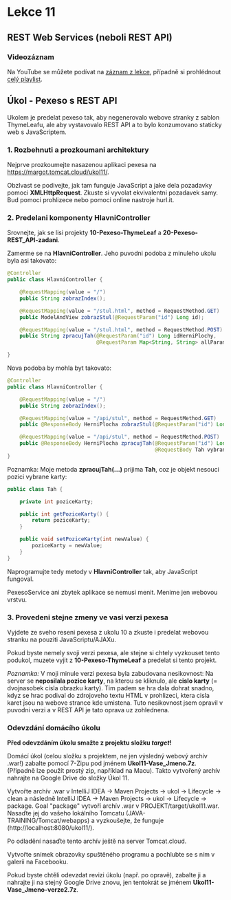 Lekce 11
========

REST Web Services (neboli REST API)
-----------------------------------

### Videozáznam

Na YouTube se můžete podívat na [záznam z lekce](https://www.youtube.com/watch?v=hff3W3VooQE),
případně si prohlédnout [celý playlist](https://www.youtube.com/playlist?list=PLTCx5oiCrIJ6mcuJ1VaY8s0mzFsaMUzp-).

Úkol - Pexeso s REST API
------------------------

Ukolem je predelat pexeso tak, aby negenerovalo webove stranky z sablon ThymeLeafu, ale aby vystavovalo REST API a to
bylo konzumovano staticky web s JavaScriptem.

### 1. Rozbehnuti a prozkoumani architektury

Nejprve prozkoumejte nasazenou aplikaci pexesa na https://margot.tomcat.cloud/ukol11/.

Obzlvast se podivejte, jak tam funguje JavaScript a jake dela pozadavky pomoci **XMLHttpRequest**. Zkuste si vyvolat
ekvivalentni pozadavek samy. Bud pomoci prohlizece nebo pomoci online nastroje hurl.it.

### 2. Predelani komponenty HlavniController

Srovnejte, jak se lisi projekty **10-Pexeso-ThymeLeaf** a **20-Pexeso-REST_API-zadani**.

Zamerme se na **HlavniController**. Jeho puvodni podoba z minuleho ukolu byla asi takovato:

```java
@Controller
public class HlavniController {

    @RequestMapping(value = "/")
    public String zobrazIndex();

    @RequestMapping(value = "/stul.html", method = RequestMethod.GET)
    public ModelAndView zobrazStul(@RequestParam("id") Long id);

    @RequestMapping(value = "/stul.html", method = RequestMethod.POST)
    public String zpracujTah(@RequestParam("id") Long idHerniPlochy,
                             @RequestParam Map<String, String> allParams);

}
```

Nova podoba by mohla byt takovato:

```java
@Controller
public class HlavniController {

    @RequestMapping(value = "/")
    public String zobrazIndex();

    @RequestMapping(value = "/api/stul", method = RequestMethod.GET)
    public @ResponseBody HerniPlocha zobrazStul(@RequestParam("id") Long id);

    @RequestMapping(value = "/api/stul", method = RequestMethod.POST)
    public @ResponseBody HerniPlocha zpracujTah(@RequestParam("id") Long idHerniPlochy,
                                                @RequestBody Tah vybranaKarta);
}
```

Poznamka: Moje metoda **zpracujTah(...)** prijima **Tah**, coz je objekt nesouci pozici vybrane karty:

```java
public class Tah {

    private int poziceKarty;

    public int getPoziceKarty() {
        return poziceKarty;
    }

    public void setPoziceKarty(int newValue) {
        poziceKarty = newValue;
    }
}
```

Naprogramujte tedy metody v **HlavniController** tak, aby JavaScript fungoval.

PexesoService ani zbytek aplikace se nemusi menit. Menime jen webovou vrstvu.

### 3. Provedeni stejne zmeny ve vasi verzi pexesa

Vyjdete ze sveho reseni pexesa z ukolu 10 a zkuste i predelat webovou stranku na pouziti JavaScriptu/AJAXu.

Pokud byste nemely svoji verzi pexesa, ale stejne si chtely vyzkouset tento podukol, muzete vyjit z
**10-Pexeso-ThymeLeaf** a predelat si tento projekt.

*Poznamka:* V moji minule verzi pexesa byla zabudovana nesikovnost: Na server se **neposilala pozice karty**, na kterou
se kliknulo, ale **cislo karty** (= dvojnasobek cisla obrazku karty). Tim padem se hra dala dohrat snadno, kdyz se hrac
podival do zdrojoveho textu HTML v prohlizeci, ktera cisla karet jsou na webove strance kde umistena. Tuto nesikovnost
jsem opravil v puvodni verzi a v REST API je tato oprava uz zohlednena.

### Odevzdání domácího úkolu

**Před odevzdáním úkolu smažte z projektu složku *target*!**

Domácí úkol (celou složku s projektem, ne jen výsledný webový archív .war!) zabalte pomocí 7-Zipu pod jménem
**Ukol11-Vase_Jmeno.7z**. (Případně lze použít prostý zip, například na Macu). Takto vytvořený archív nahrajte na Google
Drive do složky Úkol 11.

Vytvořte archív .war v IntelliJ IDEA -> Maven Projects -> ukol -> Lifecycle -> clean a následně IntelliJ IDEA -> Maven
Projects -> ukol -> Lifecycle -> package. Goal "package" vytvoří archív .war v PROJEKT/target/ukol11.war. Nasaďte jej do
vašeho lokálního Tomcatu (JAVA-TRAINING/Tomcat/webapps) a vyzkoušejte, že funguje (http://localhost:8080/ukol11/).

Po odladění nasaďte tento archív ještě na server Tomcat.cloud.

Vytvořte snímek obrazovky spuštěného programu a pochlubte se s ním v galerii
na Facebooku.

Pokud byste chtěli odevzdat revizi úkolu (např. po opravě), zabalte ji a nahrajte ji na stejný Google Drive znovu, jen
tentokrát se jménem **Ukol11-Vase_Jmeno-verze2.7z**.
